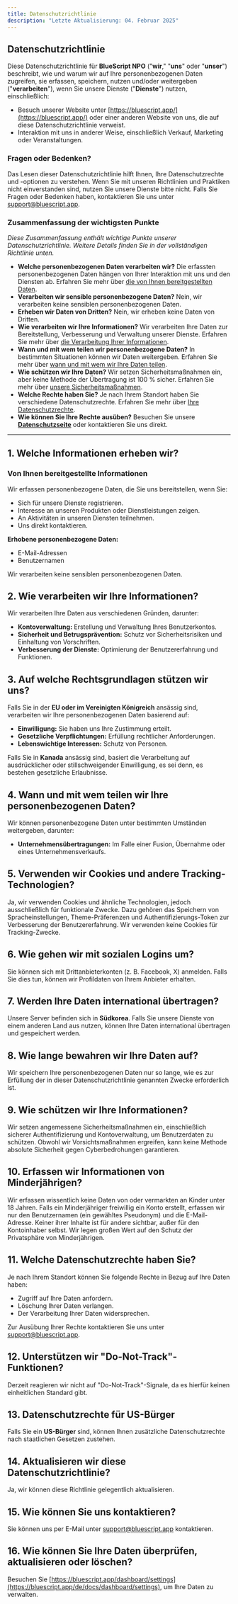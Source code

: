 ```yaml
---
title: Datenschutzrichtlinie
description: "Letzte Aktualisierung: 04. Februar 2025"
---
```


## Datenschutzrichtlinie

Diese Datenschutzrichtlinie für **BlueScript NPO** ("**wir**," "**uns**" oder "**unser**") beschreibt, wie und warum wir auf Ihre personenbezogenen Daten zugreifen, sie erfassen, speichern, nutzen und/oder weitergeben ("**verarbeiten**"), wenn Sie unsere Dienste ("**Dienste**") nutzen, einschließlich:

- Besuch unserer Website unter [https://bluescript.app/](https://bluescript.app/) oder einer anderen Website von uns, die auf diese Datenschutzrichtlinie verweist.
- Interaktion mit uns in anderer Weise, einschließlich Verkauf, Marketing oder Veranstaltungen.

### Fragen oder Bedenken?

Das Lesen dieser Datenschutzrichtlinie hilft Ihnen, Ihre Datenschutzrechte und -optionen zu verstehen. Wenn Sie mit unseren Richtlinien und Praktiken nicht einverstanden sind, nutzen Sie unsere Dienste bitte nicht. Falls Sie Fragen oder Bedenken haben, kontaktieren Sie uns unter [support@bluescript.app](mailto:support@bluescript.app).

### Zusammenfassung der wichtigsten Punkte

_Diese Zusammenfassung enthält wichtige Punkte unserer Datenschutzrichtlinie. Weitere Details finden Sie in der vollständigen Richtlinie unten._

- **Welche personenbezogenen Daten verarbeiten wir?** Die erfassten personenbezogenen Daten hängen von Ihrer Interaktion mit uns und den Diensten ab. Erfahren Sie mehr über [die von Ihnen bereitgestellten Daten](#_1-welche-informationen-erheben-wir).
- **Verarbeiten wir sensible personenbezogene Daten?** Nein, wir verarbeiten keine sensiblen personenbezogenen Daten.
- **Erheben wir Daten von Dritten?** Nein, wir erheben keine Daten von Dritten.
- **Wie verarbeiten wir Ihre Informationen?** Wir verarbeiten Ihre Daten zur Bereitstellung, Verbesserung und Verwaltung unserer Dienste. Erfahren Sie mehr über [die Verarbeitung Ihrer Informationen](#_2-wie-verarbeiten-wir-ihre-informationen).
- **Wann und mit wem teilen wir personenbezogene Daten?** In bestimmten Situationen können wir Daten weitergeben. Erfahren Sie mehr über [wann und mit wem wir Ihre Daten teilen](#_4-wann-und-mit-wem-teilen-wir-ihre-personenbezogenen-daten).
- **Wie schützen wir Ihre Daten?** Wir setzen Sicherheitsmaßnahmen ein, aber keine Methode der Übertragung ist 100 % sicher. Erfahren Sie mehr über [unsere Sicherheitsmaßnahmen](#_9-wie-schützen-wir-ihre-informationen).
- **Welche Rechte haben Sie?** Je nach Ihrem Standort haben Sie verschiedene Datenschutzrechte. Erfahren Sie mehr über [Ihre Datenschutzrechte](#_11-welche-datenschutzrechte-haben-sie).
- **Wie können Sie Ihre Rechte ausüben?** Besuchen Sie unsere **[Datenschutzseite](/de/docs/policies/privacy)** oder kontaktieren Sie uns direkt.

---

## 1. Welche Informationen erheben wir?

### Von Ihnen bereitgestellte Informationen

Wir erfassen personenbezogene Daten, die Sie uns bereitstellen, wenn Sie:

- Sich für unsere Dienste registrieren.
- Interesse an unseren Produkten oder Dienstleistungen zeigen.
- An Aktivitäten in unseren Diensten teilnehmen.
- Uns direkt kontaktieren.

**Erhobene personenbezogene Daten:**

- E-Mail-Adressen
- Benutzernamen

Wir verarbeiten keine sensiblen personenbezogenen Daten.

## 2. Wie verarbeiten wir Ihre Informationen?

Wir verarbeiten Ihre Daten aus verschiedenen Gründen, darunter:

- **Kontoverwaltung:** Erstellung und Verwaltung Ihres Benutzerkontos.
- **Sicherheit und Betrugsprävention:** Schutz vor Sicherheitsrisiken und Einhaltung von Vorschriften.
- **Verbesserung der Dienste:** Optimierung der Benutzererfahrung und Funktionen.

## 3. Auf welche Rechtsgrundlagen stützen wir uns?

Falls Sie in der **EU oder im Vereinigten Königreich** ansässig sind, verarbeiten wir Ihre personenbezogenen Daten basierend auf:

- **Einwilligung:** Sie haben uns Ihre Zustimmung erteilt.
- **Gesetzliche Verpflichtungen:** Erfüllung rechtlicher Anforderungen.
- **Lebenswichtige Interessen:** Schutz von Personen.

Falls Sie in **Kanada** ansässig sind, basiert die Verarbeitung auf ausdrücklicher oder stillschweigender Einwilligung, es sei denn, es bestehen gesetzliche Erlaubnisse.

## 4. Wann und mit wem teilen wir Ihre personenbezogenen Daten?

Wir können personenbezogene Daten unter bestimmten Umständen weitergeben, darunter:

- **Unternehmensübertragungen:** Im Falle einer Fusion, Übernahme oder eines Unternehmensverkaufs.

## 5. Verwenden wir Cookies und andere Tracking-Technologien?

Ja, wir verwenden Cookies und ähnliche Technologien, jedoch ausschließlich für funktionale Zwecke. Dazu gehören das Speichern von Spracheinstellungen, Theme-Präferenzen und Authentifizierungs-Token zur Verbesserung der Benutzererfahrung. Wir verwenden keine Cookies für Tracking-Zwecke.

## 6. Wie gehen wir mit sozialen Logins um?

Sie können sich mit Drittanbieterkonten (z. B. Facebook, X) anmelden. Falls Sie dies tun, können wir Profildaten von Ihrem Anbieter erhalten.

## 7. Werden Ihre Daten international übertragen?

Unsere Server befinden sich in **Südkorea**. Falls Sie unsere Dienste von einem anderen Land aus nutzen, können Ihre Daten international übertragen und gespeichert werden.

## 8. Wie lange bewahren wir Ihre Daten auf?

Wir speichern Ihre personenbezogenen Daten nur so lange, wie es zur Erfüllung der in dieser Datenschutzrichtlinie genannten Zwecke erforderlich ist.

## 9. Wie schützen wir Ihre Informationen?

Wir setzen angemessene Sicherheitsmaßnahmen ein, einschließlich sicherer Authentifizierung und Kontoverwaltung, um Benutzerdaten zu schützen. Obwohl wir Vorsichtsmaßnahmen ergreifen, kann keine Methode absolute Sicherheit gegen Cyberbedrohungen garantieren.

## 10. Erfassen wir Informationen von Minderjährigen?

Wir erfassen wissentlich keine Daten von oder vermarkten an Kinder unter 18 Jahren. Falls ein Minderjähriger freiwillig ein Konto erstellt, erfassen wir nur den Benutzernamen (ein gewähltes Pseudonym) und die E-Mail-Adresse. Keiner ihrer Inhalte ist für andere sichtbar, außer für den Kontoinhaber selbst. Wir legen großen Wert auf den Schutz der Privatsphäre von Minderjährigen.

## 11. Welche Datenschutzrechte haben Sie?

Je nach Ihrem Standort können Sie folgende Rechte in Bezug auf Ihre Daten haben:

- Zugriff auf Ihre Daten anfordern.
- Löschung Ihrer Daten verlangen.
- Der Verarbeitung Ihrer Daten widersprechen.

Zur Ausübung Ihrer Rechte kontaktieren Sie uns unter [support@bluescript.app](mailto:support@bluescript.app).

## 12. Unterstützen wir "Do-Not-Track"-Funktionen?

Derzeit reagieren wir nicht auf "Do-Not-Track"-Signale, da es hierfür keinen einheitlichen Standard gibt.

## 13. Datenschutzrechte für US-Bürger

Falls Sie ein **US-Bürger** sind, können Ihnen zusätzliche Datenschutzrechte nach staatlichen Gesetzen zustehen.

## 14. Aktualisieren wir diese Datenschutzrichtlinie?

Ja, wir können diese Richtlinie gelegentlich aktualisieren.

## 15. Wie können Sie uns kontaktieren?

Sie können uns per E-Mail unter [support@bluescript.app](mailto:support@bluescript.app) kontaktieren.

## 16. Wie können Sie Ihre Daten überprüfen, aktualisieren oder löschen?

Besuchen Sie [https://bluescript.app/dashboard/settings](https://bluescript.app/de/docs/dashboard/settings), um Ihre Daten zu verwalten.
